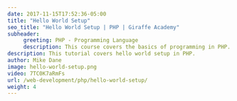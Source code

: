 ```yaml
---
date: 2017-11-15T17:52:36-05:00
title: "Hello World Setup"
seo_title: "Hello World Setup | PHP | Giraffe Academy"
subheader:
     greeting: PHP - Programming Language
     description: This course covers the basics of programming in PHP. Work your way through the videos and we'll teach you everything you need to know to start your programming journey!
description: This tutorial covers hello world setup in PHP.
author: Mike Dane
image: hello-world-setup.png
video: 7TC0K7aRmFs
url: /web-development/php/hello-world-setup/
weight: 4
---
```

